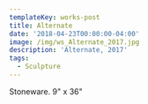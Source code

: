 ```yaml
---
templateKey: works-post
title: Alternate
date: '2018-04-23T00:00:00-04:00'
image: /img/ws_Alternate_2017.jpg
description: 'Alternate, 2017'
tags:
  - Sculpture
---
```

Stoneware. 9" x 36"

